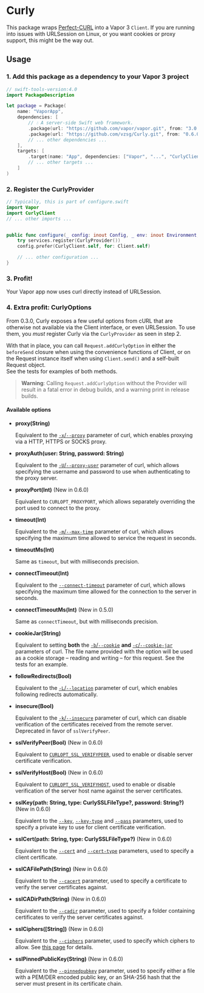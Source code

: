 # Curly

This package wraps [Perfect-CURL](https://github.com/PerfectlySoft/Perfect-CURL) into a Vapor 3 `Client`. If you are running into issues with URLSession on Linux, or you want cookies or proxy support, this might be the way out.

## Usage

### 1. Add this package as a dependency to your Vapor 3 project

```swift
// swift-tools-version:4.0
import PackageDescription

let package = Package(
    name: "VaporApp",
    dependencies: [
        // 💧 A server-side Swift web framework.
        .package(url: "https://github.com/vapor/vapor.git", from: "3.0.0"),
        .package(url: "https://github.com/vzsg/Curly.git", from: "0.6.0"),
        // ... other dependencies ...
    ],
    targets: [
        .target(name: "App", dependencies: ["Vapor", "...", "CurlyClient"]),
        // ... other targets ...
    ]
)
```

### 2. Register the CurlyProvider

```swift
// Typically, this is part of configure.swift
import Vapor
import CurlyClient
// ... other imports ...


public func configure(_ config: inout Config, _ env: inout Environment, _ services: inout Services) throws {
    try services.register(CurlyProvider())
    config.prefer(CurlyClient.self, for: Client.self)

    // ... other configuration ...
}
```

### 3. Profit!

Your Vapor app now uses curl directly instead of URLSession.

### 4. Extra profit: CurlyOptions

From 0.3.0, Curly exposes a few useful options from cURL that are otherwise not available via the Client interface, or even URLSession. To use them, you _must_ register Curly via the `CurlyProvider` as seen in step 2.

With that in place, you can call `Request.addCurlyOption` in either the `beforeSend` closure when using the convenience functions of Client, or on the Request instance itself when using `Client.send()` and a self-built Request object.  
See the tests for examples of both methods.

> **Warning**: Calling `Request.addCurlyOption` without the Provider will result in a fatal error in debug builds, and a warning print in release builds.


#### Available options

- **proxy(String)**

    Equivalent to the [`-x`/`--proxy`](https://curl.haxx.se/docs/manpage.html#-x) parameter of curl, which enables proxying via a HTTP, HTTPS or SOCKS proxy.

- **proxyAuth(user: String, password: String)**

    Equivalent to the [`-U`/`--proxy-user`](https://curl.haxx.se/docs/manpage.html#-U) parameter of curl, which allows specifying the username and password to use when authenticating to the proxy server.

- **proxyPort(Int)** (New in 0.6.0)

    Equivalent to `CURLOPT_PROXYPORT`, which allows separately overriding the port used to connect to the proxy.

- **timeout(Int)**

    Equivalent to the [`-m`/`--max-time`](https://curl.haxx.se/docs/manpage.html#-m) parameter of curl, which allows specifying the maximum time allowed to service the request in seconds.

- **timeoutMs(Int)**

    Same as `timeout`, but with milliseconds precision.

- **connectTimeout(Int)**

    Equivalent to the [`--connect-timeout`](https://curl.haxx.se/docs/manpage.html#--connect-timeout) parameter of curl, which allows specifying the maximum time allowed for the connection to the server in seconds.

- **connectTimeoutMs(Int)** (New in 0.5.0)

    Same as `connectTimeout`, but with milliseconds precision.

- **cookieJar(String)**

    Equivalent to setting **both** the [`-b`/`--cookie`](https://curl.haxx.se/docs/manpage.html#-b) **and** [`-c`/`--cookie-jar`](https://curl.haxx.se/docs/manpage.html#-c) parameters of curl. The file name provided with the option will be used as a cookie storage – reading and writing – for this request. See the tests for an example.

- **followRedirects(Bool)**

    Equivalent to the [`-L`/`--location`](https://curl.haxx.se/docs/manpage.html#-L) parameter of curl, which enables following redirects automatically.

- **insecure(Bool)**

    Equivalent to the [`-k`/`--insecure`](https://curl.haxx.se/docs/manpage.html#-k) parameter of curl, which can disable verification of the certificates received from the remote server. Deprecated in favor of `sslVerifyPeer`.

- **sslVerifyPeer(Bool)** (New in 0.6.0)

    Equivalent to [`CURLOPT_SSL_VERIFYPEER`](https://curl.haxx.se/libcurl/c/CURLOPT_SSL_VERIFYPEER.html]), used to enable or disable server certificate verification.

- **sslVerifyHost(Bool)** (New in 0.6.0)

    Equivalent to [`CURLOPT_SSL_VERIFYHOST`](https://curl.haxx.se/libcurl/c/CURLOPT_SSL_VERIFYHOST.html]), used to enable or disable verification of the server host name against the server certificates.

- **sslKey(path: String, type: CurlySSLFileType?, password: String?)** (New in 0.6.0)

    Equivalent to the [`--key`](https://curl.haxx.se/docs/manpage.html#--key), [`--key-type`](https://curl.haxx.se/docs/manpage.html#--key-type) and [`--pass`](https://curl.haxx.se/docs/manpage.html#--pass) parameters, used to specify a private key to use for client certificate verification.

- **sslCert(path: String, type: CurlySSLFileType?)** (New in 0.6.0)

    Equivalent to the [`--cert`](https://curl.haxx.se/docs/manpage.html#--cert) and [`--cert-type`](https://curl.haxx.se/docs/manpage.html#--cert-type) parameters, used to specify a client certificate.

- **sslCAFilePath(String)** (New in 0.6.0)

    Equivalent to the [`--cacert`](https://curl.haxx.se/docs/manpage.html#--cacert) parameter, used to specify a certificate to verify the server certificates against.

- **sslCADirPath(String)** (New in 0.6.0)

    Equivalent to the [`--cadir`](https://curl.haxx.se/docs/manpage.html#--cadir) parameter, used to specify a folder containing certificates to verify the server certificates against.

- **sslCiphers([String])** (New in 0.6.0)

    Equivalent to the [`--ciphers`](https://curl.haxx.se/docs/manpage.html#--ciphers) parameter, used to specify which ciphers to allow. See [this page](https://curl.haxx.se/docs/ssl-ciphers.html) for details.

- **sslPinnedPublicKey(String)** (New in 0.6.0)

    Equivalent to the [`--pinnedpubkey`](https://curl.haxx.se/docs/manpage.html#--pinnedpubkey) parameter, used to specify either a file with a PEM/DER encoded public key, or an SHA-256 hash that the server must present in its certificate chain.
